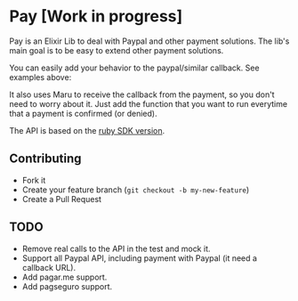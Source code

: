 Pay [Work in progress]
===

Pay is an Elixir Lib to deal with Paypal and other payment solutions. The lib's main goal is to be easy to extend other payment solutions.

You can easily add your behavior to the paypal/similar callback. See examples above:

It also uses Maru to receive the callback from the payment, so you don't need to worry about it. Just add the function that you want to run everytime that a payment is confirmed (or denied).

The API is based on the [ruby SDK version](https://github.com/paypal/PayPal-Ruby-SDK).

Contributing
------------

  * Fork it
  * Create your feature branch (`git checkout -b my-new-feature`)
  * Create a Pull Request

TODO
---
* Remove real calls to the API in the test and mock it.
* Support all Paypal API, including payment with Paypal (it need a callback URL).
* Add pagar.me support.
* Add pagseguro support.

